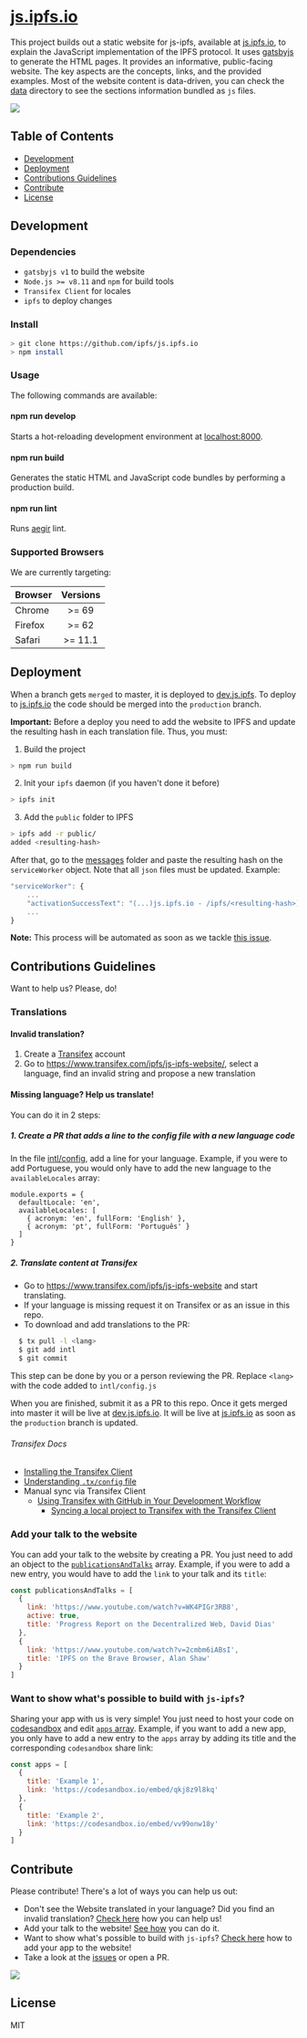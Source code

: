 # [js.ipfs.io](https://js.ipfs.io)

This project builds out a static website for js-ipfs, available at [js.ipfs.io](https://js.ipfs.io/), to explain the JavaScript implementation of the IPFS protocol. It uses [gatsbyjs](https://www.gatsbyjs.org/) to generate the HTML pages.
It provides an informative, public-facing website. The key aspects are the concepts, links, and the provided examples.
Most of the website content is data-driven, you can check the [data](https://github.com/ipfs/js.ipfs.io/tree/master/src/shared/data) directory to see the sections information bundled as `js` files.


[![](https://ipfs.io/ipfs/QmRNFokLYeHZiSkXVCSmTKjbGAKCeP2pVZe5fbdvUWtsPL)](https://js.ipfs.io)

## Table of Contents

- [Development](#development)
- [Deployment](#deployment)
- [Contributions Guidelines](#contributions-guidelines)
- [Contribute](#contribute)
- [License](#license)

## Development

### Dependencies

- `gatsbyjs v1` to build the website
- `Node.js >= v8.11` and `npm` for build tools
- `Transifex Client` for locales
- `ipfs` to deploy changes

### Install

```sh
> git clone https://github.com/ipfs/js.ipfs.io
> npm install
```

### Usage

The following commands are available:

#### **npm run develop**

Starts a hot-reloading development environment at [localhost:8000](localhost:8000).

#### **npm run build**

Generates the static HTML and JavaScript code bundles by performing a production build.

#### **npm run lint**

Runs [aegir](https://github.com/ipfs/aegir) lint.

### Supported Browsers

We are currently targeting:

| Browser       | Versions      |
| ------------- |:-------------:|
| Chrome        | >= 69         |
| Firefox       | >= 62         |
| Safari        | >= 11.1       |


## Deployment

When a branch gets `merged` to master, it is deployed to [dev.js.ipfs](https://dev.js.ipfs.io/).
To deploy to [js.ipfs.io](https://js.ipfs.io/) the code should be merged into the `production` branch.

**Important:** Before a deploy you need to add the website to IPFS and update the resulting hash in each translation file. Thus, you must:
1. Build the project
```sh
> npm run build
```
2. Init your `ipfs` daemon (if you haven't done it before)
```sh
> ipfs init
```
3. Add the `public` folder to IPFS
```sh
> ipfs add -r public/
added <resulting-hash>
```

After that, go to the [messages](https://github.com/ipfs/js.ipfs.io/tree/master/intl/messages) folder and paste the resulting hash on the `serviceWorker` object. Note that all `json` files must be updated. Example:
```js
"serviceWorker": {
    ...
    "activationSuccessText": "(...)js.ipfs.io - /ipfs/<resulting-hash>](https://js.ipfs.io/ipfs/<resulting-hash>\n(...)"
    ...
}
```

**Note:** This process will be automated as soon as we tackle [this issue](https://github.com/ipfs/js.ipfs.io/issues/171).


## Contributions Guidelines

Want to help us? Please, do!

### Translations

#### Invalid translation?

1. Create a [Transifex](https://www.transifex.com/signup/?join_project=js-ipfs-website) account
2. Go to https://www.transifex.com/ipfs/js-ipfs-website/, select a language, find an invalid string and propose a new translation

#### Missing language? Help us translate!

You can do it in 2 steps:

##### 1. Create a PR that adds a line to the config file with a new language code

In the file [intl/config](intl/config.js), add a line for your language. Example, if you were to add Portuguese, you would only have to add the new language to the `availableLocales` array:

```
module.exports = {
  defaultLocale: 'en',
  availableLocales: [
    { acronym: 'en', fullForm: 'English' },
    { acronym: 'pt', fullForm: 'Português' }
  ]
}
```

##### 2. Translate content at Transifex

- Go to https://www.transifex.com/ipfs/js-ipfs-website and start translating.
- If your language is missing request it on Transifex or as an issue in this repo.
- To download and add translations to the PR:
```sh
  $ tx pull -l <lang>
  $ git add intl
  $ git commit
```
This step can be done by you or a person reviewing the PR. Replace `<lang>` with the code added to `intl/config.js`

When you are finished, submit it as a PR to this repo. Once it gets merged into master it will be live at [dev.js.ipfs.io](https://dev.js.ipfs.io/). It will be live at [js.ipfs.io](https://js.ipfs.io/) as soon as the `production` branch is updated.

###### Transifex Docs

- [Installing the Transifex Client](https://docs.transifex.com/client/installing-the-client)
- [Understanding `.tx/config` file](https://docs.transifex.com/client/client-configuration#section-tx-config)
- Manual sync via Transifex Client
  -  [Using Transifex with GitHub in Your Development Workflow](https://docs.transifex.com/integrations/github)
     - [Syncing a local project to Transifex with the Transifex Client](https://docs.transifex.com/integrations/github#section-using-the-client)

<a name="talk"/>

### Add your talk to the website

You can add your talk to the website by creating a PR. You just need to add an object to the [`publicationsAndTalks`](https://github.com/ipfs/js.ipfs.io/blob/master/src/shared/data/publications-and-talks/index.js) array. Example, if you were to add a new entry, you would have to add the `link` to your talk and its `title`:

```js
const publicationsAndTalks = [
  {
    link: 'https://www.youtube.com/watch?v=WK4PIGr3RB8',
    active: true,
    title: 'Progress Report on the Decentralized Web, David Dias'
  },
  {
    link: 'https://www.youtube.com/watch?v=2cmbm6iABsI',
    title: 'IPFS on the Brave Browser, Alan Shaw'
  }
]
```

<a name="apps">

### Want to show what's possible to build with `js-ipfs`?

Sharing your app with us is very simple! You just need to host your code on [codesandbox](https://codesandbox.io/) and edit [`apps` array](https://github.com/ipfs/js.ipfs.io/blob/master/src/shared/data/what-you-can-build/index.js). Example, if you want to add a new app, you only have to add a new entry to the `apps` array by adding its title and the corresponding `codesandbox` share link:

```js
const apps = [
  {
    title: 'Example 1',
    link: 'https://codesandbox.io/embed/qkj8z9l8kq'
  },
  {
    title: 'Example 2',
    link: 'https://codesandbox.io/embed/vv99onw18y'
  }
]
```


## Contribute

Please contribute! There's a lot of ways you can help us out:
- Don't see the Website translated in your language? Did you find an invalid translation? [Check here](#translations) how you can help us!
- Add your talk to the website! [See how](#talk) you can do it.
- Want to show what's possible to build with `js-ipfs`? [Check here](#apps) how to add your app to the website!
- Take a look at the [issues](https://github.com/ipfs/js.ipfs.io/issues) or open a PR.

[![](https://cdn.rawgit.com/jbenet/contribute-ipfs-gif/master/img/contribute.gif)](https://github.com/ipfs/community/blob/master/contributing.md)


## License
MIT
